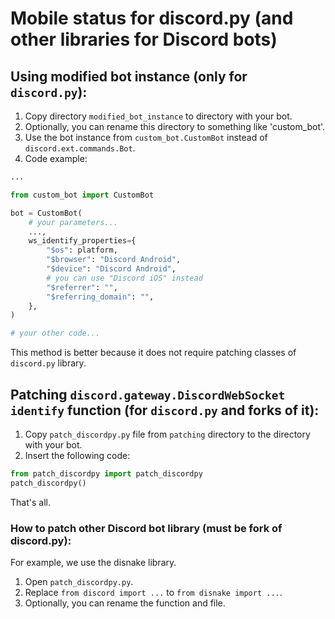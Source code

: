 # Mobile status for discord.py (and other libraries for Discord bots)
## Using modified bot instance (only for `discord.py`):
1. Copy directory `modified_bot_instance` to directory with your bot.
2. Optionally, you can rename this directory to something like 'custom_bot'.
3. Use the bot instance from `custom_bot.CustomBot` instead of `discord.ext.commands.Bot`.
4. Code example:
```py
...

from custom_bot import CustomBot

bot = CustomBot(
    # your parameters...
    ...,
    ws_identify_properties={
        "$os": platform,
        "$browser": "Discord Android",
        "$device": "Discord Android",
        # you can use "Discord iOS" instead
        "$referrer": "",
        "$referring_domain": "",
    },
)

# your other code...
```
This method is better because it does not require patching classes of `discord.py` library.
## Patching `discord.gateway.DiscordWebSocket` `identify` function (for `discord.py` and forks of it):
1. Copy `patch_discordpy.py` file from `patching` directory to the directory with your bot.
2. Insert the following code:
```py
from patch_discordpy import patch_discordpy
patch_discordpy()
```
That's all.
### How to patch other Discord bot library (must be fork of discord.py):
For example, we use the disnake library.
1. Open `patch_discordpy.py`.
2. Replace `from discord import ...` to `from disnake import ...`.
3. Optionally, you can rename the function and file.
